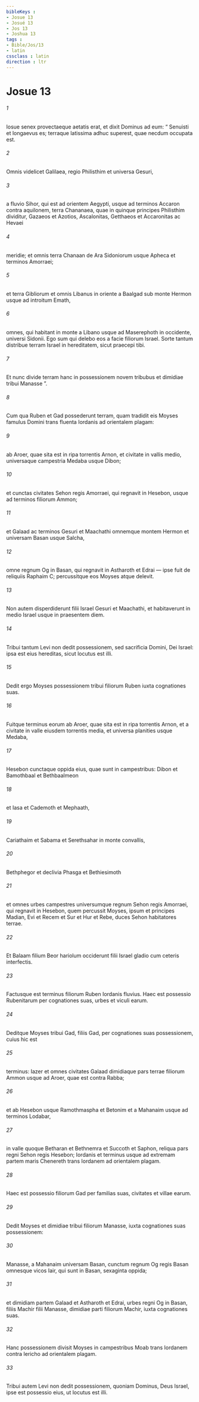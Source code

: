 ```yaml
---
bibleKeys : 
- Josue 13
- Josué 13
- Jos 13
- Joshua 13
tags : 
- Bible/Jos/13
- latin
cssclass : latin
direction : ltr
---
```


# Josue 13

###### 1
Iosue senex provectaeque aetatis erat, et dixit Dominus ad eum: “ Senuisti et longaevus es; terraque latissima adhuc superest, quae necdum occupata est. 
###### 2
Omnis videlicet Galilaea, regio Philisthim et universa Gesuri, 
###### 3
a fluvio Sihor, qui est ad orientem Aegypti, usque ad terminos Accaron contra aquilonem, terra Chananaea, quae in quinque principes Philisthim dividitur, Gazaeos et Azotios, Ascalonitas, Getthaeos et Accaronitas ac Hevaei 
###### 4
meridie; et omnis terra Chanaan de Ara Sidoniorum usque Apheca et terminos Amorraei; 
###### 5
et terra Gibliorum et omnis Libanus in oriente a Baalgad sub monte Hermon usque ad introitum Emath, 
###### 6
omnes, qui habitant in monte a Libano usque ad Maserephoth in occidente, universi Sidonii. Ego sum qui delebo eos a facie filiorum Israel. Sorte tantum distribue terram Israel in hereditatem, sicut praecepi tibi. 
###### 7
Et nunc divide terram hanc in possessionem novem tribubus et dimidiae tribui Manasse ”.
###### 8
Cum qua Ruben et Gad possederunt terram, quam tradidit eis Moyses famulus Domini trans fluenta Iordanis ad orientalem plagam: 
###### 9
ab Aroer, quae sita est in ripa torrentis Arnon, et civitate in vallis medio, universaque campestria Medaba usque Dibon; 
###### 10
et cunctas civitates Sehon regis Amorraei, qui regnavit in Hesebon, usque ad terminos filiorum Ammon; 
###### 11
et Galaad ac terminos Gesuri et Maachathi omnemque montem Hermon et universam Basan usque Salcha, 
###### 12
omne regnum Og in Basan, qui regnavit in Astharoth et Edrai — ipse fuit de reliquiis Raphaim C; percussitque eos Moyses atque delevit. 
###### 13
Non autem disperdiderunt filii Israel Gesuri et Maachathi, et habitaverunt in medio Israel usque in praesentem diem.
###### 14
Tribui tantum Levi non dedit possessionem, sed sacrificia Domini, Dei Israel: ipsa est eius hereditas, sicut locutus est illi.
###### 15
Dedit ergo Moyses possessionem tribui filiorum Ruben iuxta cognationes suas. 
###### 16
Fuitque terminus eorum ab Aroer, quae sita est in ripa torrentis Arnon, et a civitate in valle eiusdem torrentis media, et universa planities usque Medaba, 
###### 17
Hesebon cunctaque oppida eius, quae sunt in campestribus: Dibon et Bamothbaal et Bethbaalmeon 
###### 18
et Iasa et Cademoth et Mephaath, 
###### 19
Cariathaim et Sabama et Serethsahar in monte convallis, 
###### 20
Bethphegor et declivia Phasga et Bethiesimoth 
###### 21
et omnes urbes campestres universumque regnum Sehon regis Amorraei, qui regnavit in Hesebon, quem percussit Moyses, ipsum et principes Madian, Evi et Recem et Sur et Hur et Rebe, duces Sehon habitatores terrae. 
###### 22
Et Balaam filium Beor hariolum occiderunt filii Israel gladio cum ceteris interfectis. 
###### 23
Factusque est terminus filiorum Ruben Iordanis fluvius. Haec est possessio Rubenitarum per cognationes suas, urbes et viculi earum.
###### 24
Deditque Moyses tribui Gad, filiis Gad, per cognationes suas possessionem, cuius hic est 
###### 25
terminus: Iazer et omnes civitates Galaad dimidiaque pars terrae filiorum Ammon usque ad Aroer, quae est contra Rabba; 
###### 26
et ab Hesebon usque Ramothmaspha et Betonim et a Mahanaim usque ad terminos Lodabar, 
###### 27
in valle quoque Betharan et Bethnemra et Succoth et Saphon, reliqua pars regni Sehon regis Hesebon; Iordanis et terminus usque ad extremam partem maris Chenereth trans Iordanem ad orientalem plagam. 
###### 28
Haec est possessio filiorum Gad per familias suas, civitates et villae earum.
###### 29
Dedit Moyses et dimidiae tribui filiorum Manasse, iuxta cognationes suas possessionem: 
###### 30
Manasse, a Mahanaim universam Basan, cunctum regnum Og regis Basan omnesque vicos Iair, qui sunt in Basan, sexaginta oppida; 
###### 31
et dimidiam partem Galaad et Astharoth et Edrai, urbes regni Og in Basan, filiis Machir filii Manasse, dimidiae parti filiorum Machir, iuxta cognationes suas.
###### 32
Hanc possessionem divisit Moyses in campestribus Moab trans Iordanem contra Iericho ad orientalem plagam. 
###### 33
Tribui autem Levi non dedit possessionem, quoniam Dominus, Deus Israel, ipse est possessio eius, ut locutus est illi.
